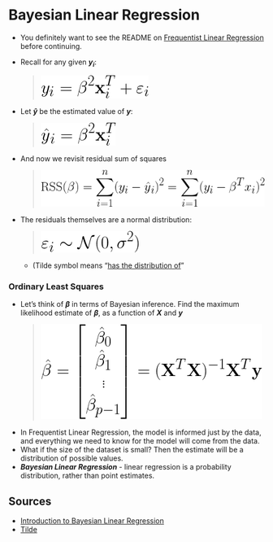 # Bayesian Linear Regression

* You definitely want to see the README on [Frequentist Linear Regression](./frequentist-linear-regression.md) before continuing.


* Recall for any given <strong><em>y<sub>i</sub></em></strong>:
  > ![solve transpose](./img/90a1dee8-ff6f-458e-b2b8-54f7a9c1febb.png)<!--
    y_i = \beta^2\mathbf{x}_i^{T} + \varepsilon_i
    -->
* Let <strong><em>y&#770;</em></strong> be the estimated value of <strong><em>y</em></strong>:
  > ![solve transpose](./img/d306a846-283d-4206-ba27-3a8519cc20be.png)<!--
    \^{y}_i = \beta^2\mathbf{x}_i^{T}
    -->
* And now we revisit residual sum of squares
  > ![rss again](./img/1445dcf3-3c02-4bc5-9e49-cf344da8013e.png)<!--
    {\mathrm{RSS}(\beta) = \sum_{i=1}^n(y_i-\^{y}_i)^2=
    \sum_{i=1}^n(y_i-\beta^Tx_i)^2}
    -->
* The residuals themselves are a normal distribution:
  > ![residuals distribution](./img/ce0795a8-454a-4f73-8417-4295d05d50d2.png)<!--
    \varepsilon_i \sim \mathcal{N}(0,\sigma^2)
    -->
  * (Tilde symbol means &ldquo;[has the distribution of](http://mathworld.wolfram.com/Tilde.html)&rdquo;

### Ordinary Least Squares

* Let&rsquo;s think of <strong><em>&beta;</em></strong> in terms of Bayesian inference. Find the maximum likelihood estimate of <strong><em>&beta;</em></strong>,  as a function of <strong><em>X</em></strong> and <strong><em>y</em></strong>
  > ![ordinary least squares](./img/6536ab7a-f606-41e6-a5c8-d3642ace9754.png)<!--
    \hat{\beta} =
    \begin{bmatrix}\hat{\beta}_0\\ \hat{\beta}_1\\\vdots\\ \hat{\beta}_{p-1} \end{bmatrix} =
    (\mathit{\mathbf{X}}^T\mathit{\mathbf{X}})^{-1}\mathit{\mathbf{X}}^T\mathit{\mathbf{y}}
    -->
* In Frequentist Linear Regression, the model is informed just by the data, and everything we need to know for the model will come from the data.
* What if the size of the dataset is small? Then the estimate will be a distribution of possible values.
* <strong><em>Bayesian Linear Regression</em></strong> - linear regression is a probability distribution, rather than point estimates.


## Sources

* [Introduction to Bayesian Linear Regression](https://towardsdatascience.com/introduction-to-bayesian-linear-regression-e66e60791ea7)
* [Tilde](http://mathworld.wolfram.com/Tilde.html)

